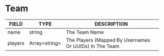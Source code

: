 # Team

| FIELD | TYPE | DESCRIPTION |
| ----- | ---- | ----------- |
| name | string | The Team Name |
| players | Array&lt;string&gt; | The Players (Mapped By Usernames Or UUIDs) In The Team |